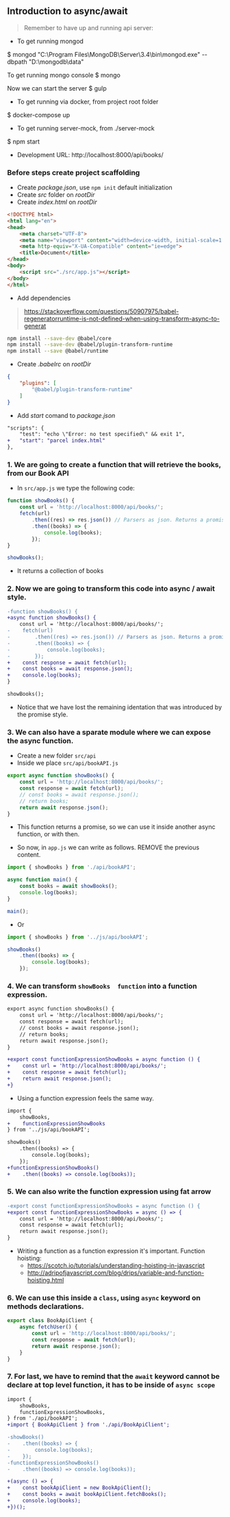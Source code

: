 ## Introduction to async/await

> Remember to have up and running api server:

* To get running mongod

$ mongod "C:\Program Files\MongoDB\Server\3.4\bin\mongod.exe" --dbpath "D:\mongodb\data"

To get running mongo console
$ mongo

Now we can start the server
$ gulp

* To get running via docker, from project root folder

$ docker-compose up

* To get running server-mock, from ./server-mock

$ npm start

* Development URL: http://localhost:8000/api/books/


### Before steps create project scaffolding

* Create _package.json_, use `npm init` default initialization
* Create _src_ folder on _rootDir_
* Create _index.html_ on _rootDir_

```html
<!DOCTYPE html>
<html lang="en">
<head>
    <meta charset="UTF-8">
    <meta name="viewport" content="width=device-width, initial-scale=1.0">
    <meta http-equiv="X-UA-Compatible" content="ie=edge">
    <title>Document</title>
</head>
<body>
    <script src="./src/app.js"></script>
</body>
</html>

```

* Add dependencies

> https://stackoverflow.com/questions/50907975/babel-regeneratorruntime-is-not-defined-when-using-transform-async-to-generat

```bash
npm install --save-dev @babel/core
npm install --save-dev @babel/plugin-transform-runtime
npm install --save @babel/runtime
```

* Create _.babelrc_ on _rootDir_

```json
{
    "plugins": [
        "@babel/plugin-transform-runtime"
    ]
}
```

* Add _start_ comand to _package.json_

```diff
"scripts": {
    "test": "echo \"Error: no test specified\" && exit 1",
+   "start": "parcel index.html"
},
```

### 1. We are going to create a function that will retrieve the books, from our Book API

* In `src/app.js` we type the following code:

```javascript
function showBooks() {
    const url = 'http://localhost:8000/api/books/';
    fetch(url)
        .then((res) => res.json()) // Parsers as json. Returns a promise
        .then((books) => {
            console.log(books);
        });
}

showBooks();
```
* It returns a collection of books

### 2. Now we are going to transform this code into async / await style.

```diff
-function showBooks() {
+async function showBooks() {
    const url = 'http://localhost:8000/api/books/';
-    fetch(url)
-        .then((res) => res.json()) // Parsers as json. Returns a promise
-        .then((books) => {
-            console.log(books);
-        });
+    const response = await fetch(url);
+    const books = await response.json();
+    console.log(books); 
}

showBooks();
```
* Notice that we have lost the remaining identation that was introduced by the promise style.

### 3. We can also have a sparate module where we can expose the async function.

* Create a new folder `src/api`
* Inside we place `src/api/bookAPI.js`

```javascript
export async function showBooks() {
    const url = 'http://localhost:8000/api/books/';
    const response = await fetch(url);
    // const books = await response.json();
    // return books;
    return await response.json();
}
```

* This function returns a promise, so we can use it inside another async function, or with then.

* So now, in `app.js` we can write as follows. REMOVE the previous content.

```javascript
import { showBooks } from './api/bookAPI';

async function main() {
    const books = await showBooks();
    console.log(books);
}

main();
```

* Or 

```javascript
import { showBooks } from '../js/api/bookAPI';

showBooks()
    .then((books) => {
        console.log(books);
    });
```

### 4. We can transform `showBooks  function` into a function expression. 

```diff src/api/bookAPI 
export async function showBooks() {
    const url = 'http://localhost:8000/api/books/';
    const response = await fetch(url);
    // const books = await response.json();
    // return books;
    return await response.json();
}

+export const functionExpressionShowBooks = async function () {
+    const url = 'http://localhost:8000/api/books/';
+    const response = await fetch(url);
+    return await response.json();
+}
```
* Using a function expression feels the same way.

```diff app.js
import {
    showBooks, 
+    functionExpressionShowBooks 
} from '../js/api/bookAPI';

showBooks()
    .then((books) => {
        console.log(books);
    });
+functionExpressionShowBooks()
+    .then((books) => console.log(books));
``` 

### 5. We can also write the function expression using fat arrow

```diff src/js/api/bookAPI.js
-export const functionExpressionShowBooks = async function () {
+export const functionExpressionShowBooks = async () => {    
    const url = 'http://localhost:8000/api/books/';
    const response = await fetch(url);
    return await response.json();
}
``` 

* Writing a function as a function expression it's important. Function hoisting:
    * https://scotch.io/tutorials/understanding-hoisting-in-javascript
    * http://adripofjavascript.com/blog/drips/variable-and-function-hoisting.html

### 6. We can use this inside a `class`, using `async` keyword on methods declarations.

```javascript src/api/BookApiClient.js
export class BookApiClient {
    async fetchUser() {
        const url = 'http://localhost:8000/api/books/';
        const response = await fetch(url);
        return await response.json();
    }
}
```

### 7. For last, we have to remind that the `await` keyword cannot be declare at top level function, it has to be inside of `async scope`

```diff app.js
import {
    showBooks, 
    functionExpressionShowBooks, 
} from './api/bookAPI';
+import { BookApiClient } from './api/BookApiClient';

-showBooks()
-    .then((books) => {
-        console.log(books);
-    });
-functionExpressionShowBooks()
-    .then((books) => console.log(books));

+(async () => {
+    const bookApiClient = new BookApiClient();
+    const books = await bookApiClient.fetchBooks();
+    console.log(books);
+})();
```
